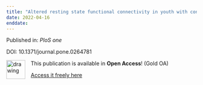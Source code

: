 ```yaml
---
title: "Altered resting state functional connectivity in youth with congenital heart disease operated during infancy."
date: 2022-04-16
enddate:
---
```


Published in: *PloS one*

DOI: 10.1371/journal.pone.0264781

<img src="https://upload.wikimedia.org/wikipedia/commons/thumb/7/77/Open_Access_logo_PLoS_transparent.svg/800px-Open_Access_logo_PLoS_transparent.svg.png" alt="drawing" width="50" align="left"/> &nbsp;&nbsp;&nbsp;This publication is available in **Open Access**! (Gold OA)

&nbsp;&nbsp;&nbsp;[Access it freely here](https://journals.plos.org/plosone/article/file?id=10.1371/journal.pone.0264781&type=printable
)

